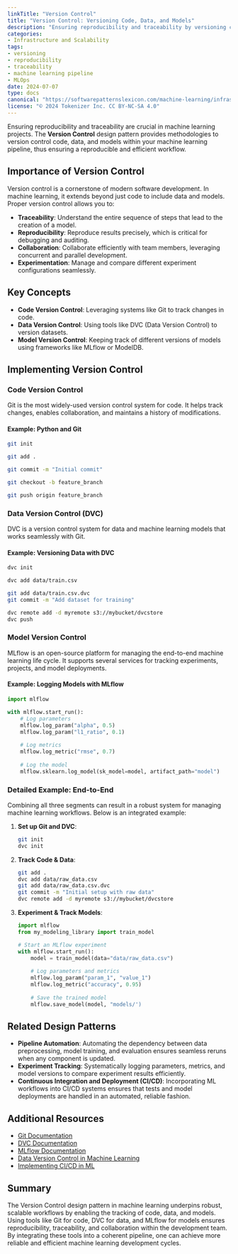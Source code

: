```yaml
---
linkTitle: "Version Control"
title: "Version Control: Versioning Code, Data, and Models"
description: "Ensuring reproducibility and traceability by versioning code, data, and models in machine learning pipelines."
categories:
- Infrastructure and Scalability
tags:
- versioning
- reproducibility
- traceability
- machine learning pipeline
- MLOps
date: 2024-07-07
type: docs
canonical: "https://softwarepatternslexicon.com/machine-learning/infrastructure-and-scalability/model-pipeline/version-control"
license: "© 2024 Tokenizer Inc. CC BY-NC-SA 4.0"
---
```



Ensuring reproducibility and traceability are crucial in machine learning projects. The **Version Control** design pattern provides methodologies to version control code, data, and models within your machine learning pipeline, thus ensuring a reproducible and efficient workflow.

## Importance of Version Control

Version control is a cornerstone of modern software development. In machine learning, it extends beyond just code to include data and models. Proper version control allows you to:

- **Traceability**: Understand the entire sequence of steps that lead to the creation of a model.
- **Reproducibility**: Reproduce results precisely, which is critical for debugging and auditing.
- **Collaboration**: Collaborate efficiently with team members, leveraging concurrent and parallel development.
- **Experimentation**: Manage and compare different experiment configurations seamlessly.

## Key Concepts

- **Code Version Control**: Leveraging systems like Git to track changes in code.
- **Data Version Control**: Using tools like DVC (Data Version Control) to version datasets.
- **Model Version Control**: Keeping track of different versions of models using frameworks like MLflow or ModelDB.

## Implementing Version Control

### Code Version Control

Git is the most widely-used version control system for code. It helps track changes, enables collaboration, and maintains a history of modifications.

#### Example: Python and Git

```bash
git init

git add .

git commit -m "Initial commit"

git checkout -b feature_branch

git push origin feature_branch
```

### Data Version Control (DVC)

DVC is a version control system for data and machine learning models that works seamlessly with Git.

#### Example: Versioning Data with DVC

```bash
dvc init

dvc add data/train.csv

git add data/train.csv.dvc
git commit -m "Add dataset for training"

dvc remote add -d myremote s3://mybucket/dvcstore
dvc push
```

### Model Version Control

MLflow is an open-source platform for managing the end-to-end machine learning life cycle. It supports several services for tracking experiments, projects, and model deployments.

#### Example: Logging Models with MLflow

```python
import mlflow

with mlflow.start_run():
    # Log parameters
    mlflow.log_param("alpha", 0.5)
    mlflow.log_param("l1_ratio", 0.1)
    
    # Log metrics
    mlflow.log_metric("rmse", 0.7)
    
    # Log the model
    mlflow.sklearn.log_model(sk_model=model, artifact_path="model")
```

### Detailed Example: End-to-End

Combining all three segments can result in a robust system for managing machine learning workflows. Below is an integrated example:

1. **Set up Git and DVC**:
    ```bash
    git init
    dvc init
    ```

2. **Track Code & Data**:
    ```bash
    git add .
    dvc add data/raw_data.csv
    git add data/raw_data.csv.dvc
    git commit -m "Initial setup with raw data"
    dvc remote add -d myremote s3://mybucket/dvcstore
    ```

3. **Experiment & Track Models**:
    ```python
    import mlflow
    from my_modeling_library import train_model

    # Start an MLflow experiment
    with mlflow.start_run():
        model = train_model(data="data/raw_data.csv")
        
        # Log parameters and metrics
        mlflow.log_param("param_1", "value_1")
        mlflow.log_metric("accuracy", 0.95)
        
        # Save the trained model
        mlflow.save_model(model, "models/')
    ```

## Related Design Patterns

- **Pipeline Automation**: Automating the dependency between data preprocessing, model training, and evaluation ensures seamless reruns when any component is updated.
- **Experiment Tracking**: Systematically logging parameters, metrics, and model versions to compare experiment results efficiently.
- **Continuous Integration and Deployment (CI/CD)**: Incorporating ML workflows into CI/CD systems ensures that tests and model deployments are handled in an automated, reliable fashion.

## Additional Resources

- [Git Documentation](https://git-scm.com/doc)
- [DVC Documentation](https://dvc.org/doc)
- [MLflow Documentation](https://www.mlflow.org/docs/latest/index.html)
- [Data Version Control in Machine Learning](https://dvc.org/doc/use-cases/data-versioning)
- [Implementing CI/CD in ML](https://ml-ops.org/docs/intro)

## Summary

The Version Control design pattern in machine learning underpins robust, scalable workflows by enabling the tracking of code, data, and models. Using tools like Git for code, DVC for data, and MLflow for models ensures reproducibility, traceability, and collaboration within the development team. By integrating these tools into a coherent pipeline, one can achieve more reliable and efficient machine learning development cycles.
